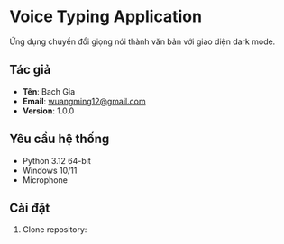 # Voice Typing Application

Ứng dụng chuyển đổi giọng nói thành văn bản với giao diện dark mode.

## Tác giả
- **Tên**: Bach Gia
- **Email**: wuangming12@gmail.com
- **Version**: 1.0.0

## Yêu cầu hệ thống
- Python 3.12 64-bit
- Windows 10/11
- Microphone

## Cài đặt

1. Clone repository:
